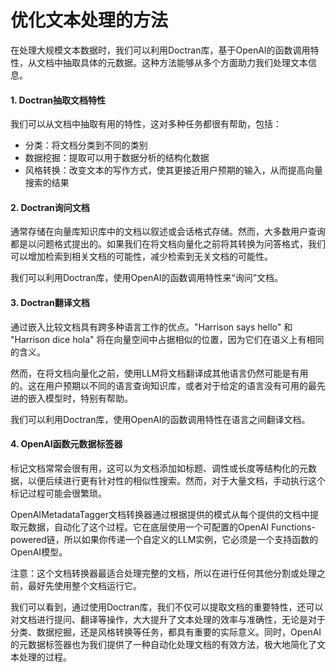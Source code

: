 # 优化文本处理的方法

在处理大规模文本数据时，我们可以利用Doctran库，基于OpenAI的函数调用特性，从文档中抽取具体的元数据。这种方法能够从多个方面助力我们处理文本信息。

####   1. Doctran抽取文档特性

我们可以从文档中抽取有用的特性，这对多种任务都很有帮助，包括：

- 分类：将文档分类到不同的类别
- 数据挖掘：提取可以用于数据分析的结构化数据
- 风格转换：改变文本的写作方式，使其更接近用户预期的输入，从而提高向量搜索的结果

####   2. Doctran询问文档

通常存储在向量库知识库中的文档以叙述或会话格式存储。然而，大多数用户查询都是以问题格式提出的。如果我们在将文档向量化之前将其转换为问答格式，我们可以增加检索到相关文档的可能性，减少检索到无关文档的可能性。

我们可以利用Doctran库，使用OpenAI的函数调用特性来“询问”文档。

####   3. Doctran翻译文档

通过嵌入比较文档具有跨多种语言工作的优点。"Harrison says hello" 和 "Harrison dice hola" 将在向量空间中占据相似的位置，因为它们在语义上有相同的含义。

然而，在将文档向量化之前，使用LLM将文档翻译成其他语言仍然可能是有用的。这在用户预期以不同的语言查询知识库，或者对于给定的语言没有可用的最先进的嵌入模型时，特别有帮助。

我们可以利用Doctran库，使用OpenAI的函数调用特性在语言之间翻译文档。

####   4. OpenAI函数元数据标签器

标记文档常常会很有用，这可以为文档添加如标题、调性或长度等结构化的元数据，以便后续进行更有针对性的相似性搜索。然而，对于大量文档，手动执行这个标记过程可能会很繁琐。

OpenAIMetadataTagger文档转换器通过根据提供的模式从每个提供的文档中提取元数据，自动化了这个过程。它在底层使用一个可配置的OpenAI Functions-powered链，所以如果你传递一个自定义的LLM实例，它必须是一个支持函数的OpenAI模型。

注意：这个文档转换器最适合处理完整的文档，所以在进行任何其他分割或处理之前，最好先使用整个文档运行它。

我们可以看到，通过使用Doctran库，我们不仅可以提取文档的重要特性，还可以对文档进行提问、翻译等操作，大大提升了文本处理的效率与准确性，无论是对于分类、数据挖掘，还是风格转换等任务，都具有重要的实际意义。同时，OpenAI的元数据标签器也为我们提供了一种自动化处理文档的有效方法，极大地简化了文本处理的过程。